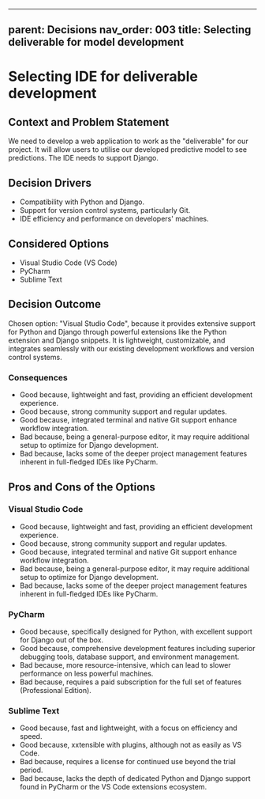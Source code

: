 
---
parent: Decisions
nav_order: 003
title: Selecting deliverable for model development
---
# Selecting IDE for deliverable development

## Context and Problem Statement

We need to develop a web application to work as the "deliverable" for our project. It will allow users to utilise our developed predictive model to see predictions. The IDE needs to support Django.

## Decision Drivers

* Compatibility with Python and Django.
* Support for version control systems, particularly Git.
* IDE efficiency and performance on developers' machines.

## Considered Options

* Visual Studio Code (VS Code)
* PyCharm
* Sublime Text

## Decision Outcome

Chosen option: "Visual Studio Code", because it provides extensive support for Python and Django through powerful extensions like the Python extension and Django snippets. It is lightweight, customizable, and integrates seamlessly with our existing development workflows and version control systems.

### Consequences

* Good because, lightweight and fast, providing an efficient development experience.
* Good because, strong community support and regular updates.
* Good because, integrated terminal and native Git support enhance workflow integration.
* Bad because, being a general-purpose editor, it may require additional setup to optimize for Django development.
* Bad because, lacks some of the deeper project management features inherent in full-fledged IDEs like PyCharm.

## Pros and Cons of the Options

### Visual Studio Code

* Good because, lightweight and fast, providing an efficient development experience.
* Good because, strong community support and regular updates.
* Good because, integrated terminal and native Git support enhance workflow integration.
* Bad because, being a general-purpose editor, it may require additional setup to optimize for Django development.
* Bad because, lacks some of the deeper project management features inherent in full-fledged IDEs like PyCharm.

### PyCharm

* Good because, specifically designed for Python, with excellent support for Django out of the box.
* Good because, comprehensive development features including superior debugging tools, database support, and environment management.
* Bad because, more resource-intensive, which can lead to slower performance on less powerful machines.
* Bad because, requires a paid subscription for the full set of features (Professional Edition).

### Sublime Text

* Good because, fast and lightweight, with a focus on efficiency and speed.
* Good because, xxtensible with plugins, although not as easily as VS Code.
* Bad because, requires a license for continued use beyond the trial period.
* Bad because, lacks the depth of dedicated Python and Django support found in PyCharm or the VS Code extensions ecosystem.
